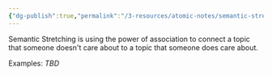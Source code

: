 ```yaml
---
{"dg-publish":true,"permalink":"/3-resources/atomic-notes/semantic-stretching/","tags":["☢️_Atomic","🌲_Evergreen","🎯_Personal"],"updated":"2025-10-19T09:16:23.900-07:00"}
---
```


Semantic Stretching is using the power of association to connect a topic that someone doesn't care about to a topic that someone does care about.

Examples:
*TBD*